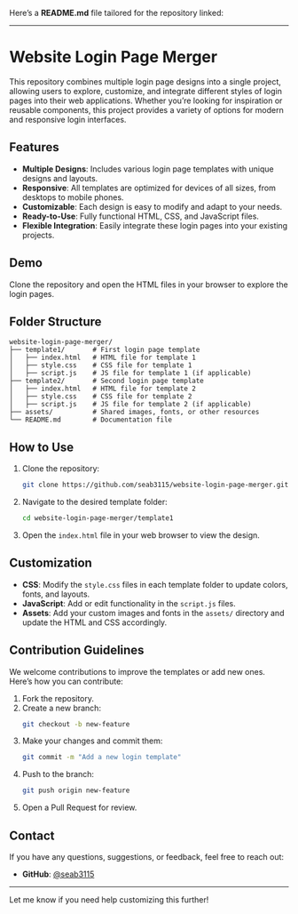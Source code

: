 Here’s a **README.md** file tailored for the repository linked:

---

# Website Login Page Merger

This repository combines multiple login page designs into a single project, allowing users to explore, customize, and integrate different styles of login pages into their web applications. Whether you’re looking for inspiration or reusable components, this project provides a variety of options for modern and responsive login interfaces.

## Features

- **Multiple Designs**: Includes various login page templates with unique designs and layouts.
- **Responsive**: All templates are optimized for devices of all sizes, from desktops to mobile phones.
- **Customizable**: Each design is easy to modify and adapt to your needs.
- **Ready-to-Use**: Fully functional HTML, CSS, and JavaScript files.
- **Flexible Integration**: Easily integrate these login pages into your existing projects.

## Demo

Clone the repository and open the HTML files in your browser to explore the login pages.

## Folder Structure

```
website-login-page-merger/
├── template1/       # First login page template
│   ├── index.html   # HTML file for template 1
│   ├── style.css    # CSS file for template 1
│   ├── script.js    # JS file for template 1 (if applicable)
├── template2/       # Second login page template
│   ├── index.html   # HTML file for template 2
│   ├── style.css    # CSS file for template 2
│   ├── script.js    # JS file for template 2 (if applicable)
├── assets/          # Shared images, fonts, or other resources
└── README.md        # Documentation file
```

## How to Use

1. Clone the repository:
   ```bash
   git clone https://github.com/seab3115/website-login-page-merger.git
   ```
2. Navigate to the desired template folder:
   ```bash
   cd website-login-page-merger/template1
   ```
3. Open the `index.html` file in your web browser to view the design.

## Customization

- **CSS**: Modify the `style.css` files in each template folder to update colors, fonts, and layouts.
- **JavaScript**: Add or edit functionality in the `script.js` files.
- **Assets**: Add your custom images and fonts in the `assets/` directory and update the HTML and CSS accordingly.

## Contribution Guidelines

We welcome contributions to improve the templates or add new ones. Here’s how you can contribute:

1. Fork the repository.
2. Create a new branch:
   ```bash
   git checkout -b new-feature
   ```
3. Make your changes and commit them:
   ```bash
   git commit -m "Add a new login template"
   ```
4. Push to the branch:
   ```bash
   git push origin new-feature
   ```
5. Open a Pull Request for review.


## Contact

If you have any questions, suggestions, or feedback, feel free to reach out:

- **GitHub**: [@seab3115](https://github.com/seab3115)

---

Let me know if you need help customizing this further!
